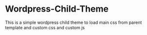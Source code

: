 # Wordpress-Child-Theme
This is a simple wordpress child theme to load main css from parent template and custom css and custom js
